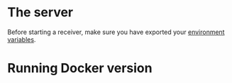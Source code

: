 # The server


Before starting a receiver, make sure you have exported your [environment variables](https://github.com/sitespeedio/run.sitespeed.io/blob/master/setup.sh).


# Running Docker version
